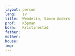 ```yaml
---
layout: person
lang:   sv
title:  Wendelin, Simon Anders
prof:   Köpman
born:   Kristinestad
father:
mother:
house:
img:
---
```

